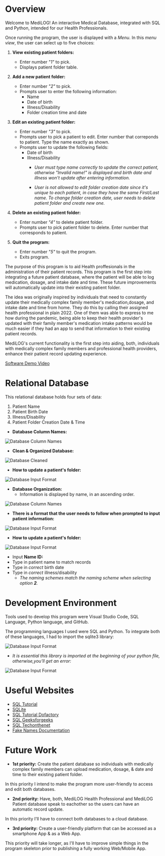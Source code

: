 # Overview

Welcome to MediLOG! An interactive Medical Database, integrated with SQL and Python, intended for our Health Professionals.

Once running the program, the user is displayed with a *Menu*. In this *menu view*, the user can select up to five choices:

1. **View existing patient folders:**

    * Enter number *"1"* to pick.
    * Displays patient folder table.
2. **Add a new patient folder:**

    * Enter number *"2"* to pick.
    * Prompts user to enter the following information:
        * Name
        * Date of birth
        * Illness/Disability
        * Folder creation time and date

3. **Edit an existing patient folder:**

    * Enter number *"3"* to pick.
    * Prompts user to pick a patient to edit. Enter number that correponds to patient. Type the name exactly as shown.
    * Prompts user to update the following fields:
        * Date of birth
        * Illness/Disability
            * *User must type name correctly to update the correct patient, otherwise "Invalid name!" is displayed and birth date and illness won't update after entering information.*

            * *User is not allowed to edit folder creation date since it's unique to each patient, in case they have the same First/Last name. To change folder creation date, user needs to delete patient folder and create new one.*

4. **Delete an existing patient folder:**
    * Enter number *"4"* to delete patient folder.
    * Prompts user to pick patient folder to delete. Enter number that corresponds to patient.
5.  **Quit the program:**
    * Enter number *"5"* to quit the program.
    * Exits program.

The purpose of this program is to aid Health proffesionals in the administration of their patient records. This program is the first step into integrating a future patient database, where the patient will be able to log medication, dosage, and intake date and time. These future improvements will automatically update into their existing patient folder.

The idea was originally inspired by individuals that need to constantly update their medically complex family member's medication,dosage, and intake date and time from home. They do this by calling their assigned health professional in plain 2022. One of them was able to express to me how during the pandemic, being able to keep their health provider's updated with their family member's medication intake patterns would be much easier if they had an app to send that information to their existing patient records.

MediLOG's current functionality is the first step into aiding, both, individuals with medically complex family members and professional health providers, enhance their patient record updating experience.

[Software Demo Video](https://www.loom.com/share/3670730299024978bb83f991ed789988)

# Relational Database

This relational database holds four sets of data:

1. Patient Name
2. Patient Birth Date
3. Illness/Disability
4. Patient Folder Creation Date & Time

* **Database Column Names:**

![Database Column Names](/program_images/COLUMNS.png)

* **Clean & Organized Database:**

![Database Cleaned](/program_images/TABLE_COMPLETE.png)

* **How to update a patient's folder:**

![Database Input Format](/program_images/3_UPDATE_FOLDER.png)

* **Database Organization:**
    * Information is displayed by name, in an ascending order.

![Database Column Names](/program_images/ASC_ORDER_BY_NAME.png)


* **There is a format that the user needs to follow when prompted to input patient information:**

![Database Input Format](/program_images/2_CREATE_FOLDER.png)

* **How to update a patient's folder:**

![Database Input Format](/program_images/3_UPDATE_FOLDER.png)

* Input **Name ID:**
* Type in patient name to match records
* Type in *correct* birth date
* Type in *correct* illness/disability
    * *The naming schemes match the naming scheme when selecting option **2**.*

# Development Environment

Tools used to develop this program were Visual Studio Code, SQL Language, Python language, and GitHub.

The programming languages I used were SQL and Python. To integrate both of these languages, I had to import the sqlite3 library:

![Database Input Format](/program_images/SQL.png)
* *It is essential this library is imported at the beginning of your python file, otherwise,you'll get an error:*

![Database Input Format](/program_images/error.png)

# Useful Websites

* [SQL Tutorial](https://www.w3schools.com/sql/default.asp)
* [SQLite](https://www.sqlite.org/index.html)
* [SQL Tutorial Dofactory](https://www.dofactory.com/sql)
* [SQL Geeksforgeeks](https://www.geeksforgeeks.org/sql-ddl-dql-dml-dcl-tcl-commands/?ref=leftbar-rightbar)
* [SQL Techonthenet](https://www.techonthenet.com/sql/index.php)
* [Fake Names Documentation](https://cybertext.wordpress.com/2007/04/30/fake-names-for-documentation/)


# Future Work

* **1st priority:** Create the patient database so individuals with medically complex family members can upload medication, dosage, & date and time to their existing patient folder.

In this priority I intend to make the program more user-friendly to access and edit both databases.

* **2nd priority:** Have, both, MediLOG Health Professional and MediLOG Patient database speak to eachother so the users can have an automatic record update.

In this priority I'll have to connect both databases to a cloud database.
* **3rd priority:** Create a user-friendly platform that can be accessed as a smartphone App & as a Web App.

This priority will take longer, as I'll have to improve simple things in the program skeleton prior to publishing a fully working Web/Mobile App.